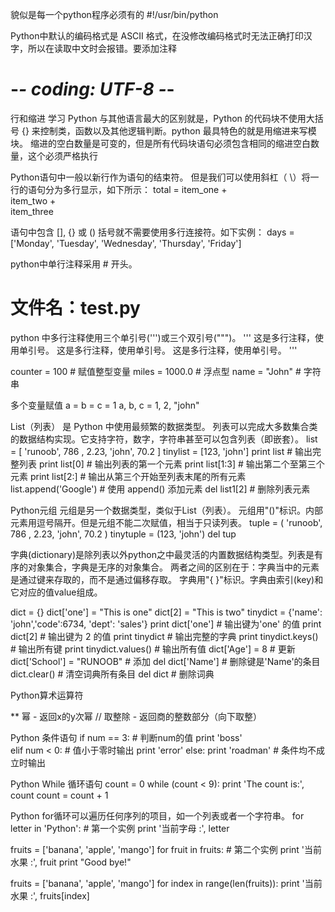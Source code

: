 貌似是每一个python程序必须有的
#!/usr/bin/python

Python中默认的编码格式是 ASCII 格式，在没修改编码格式时无法正确打印汉字，所以在读取中文时会报错。要添加注释
# -*- coding: UTF-8 -*-

行和缩进
学习 Python 与其他语言最大的区别就是，Python 的代码块不使用大括号 {} 来控制类，函数以及其他逻辑判断。python 最具特色的就是用缩进来写模块。
缩进的空白数量是可变的，但是所有代码块语句必须包含相同的缩进空白数量，这个必须严格执行


Python语句中一般以新行作为语句的结束符。
但是我们可以使用斜杠（ \）将一行的语句分为多行显示，如下所示：
total = item_one + \
        item_two + \
        item_three

语句中包含 [], {} 或 () 括号就不需要使用多行连接符。如下实例：
days = ['Monday', 'Tuesday', 'Wednesday',
        'Thursday', 'Friday']

python中单行注释采用 # 开头。
# 文件名：test.py

python 中多行注释使用三个单引号(''')或三个双引号(""")。
'''
这是多行注释，使用单引号。
这是多行注释，使用单引号。
这是多行注释，使用单引号。
'''

counter = 100 # 赋值整型变量
miles = 1000.0 # 浮点型
name = "John" # 字符串

多个变量赋值
a = b = c = 1
a, b, c = 1, 2, "john"

List（列表） 是 Python 中使用最频繁的数据类型。
列表可以完成大多数集合类的数据结构实现。它支持字符，数字，字符串甚至可以包含列表（即嵌套）。
list = [ 'runoob', 786 , 2.23, 'john', 70.2 ]
tinylist = [123, 'john']
print list               # 输出完整列表
print list[0]            # 输出列表的第一个元素
print list[1:3]          # 输出第二个至第三个元素 
print list[2:]           # 输出从第三个开始至列表末尾的所有元素
list.append('Google')    # 使用 append() 添加元素
del list1[2]			 # 删除列表元素


Python元组
元组是另一个数据类型，类似于List（列表）。
元组用"()"标识。内部元素用逗号隔开。但是元组不能二次赋值，相当于只读列表。
tuple = ( 'runoob', 786 , 2.23, 'john', 70.2 )
tinytuple = (123, 'john')
del tup

字典(dictionary)是除列表以外python之中最灵活的内置数据结构类型。列表是有序的对象集合，字典是无序的对象集合。
两者之间的区别在于：字典当中的元素是通过键来存取的，而不是通过偏移存取。
字典用"{ }"标识。字典由索引(key)和它对应的值value组成。

dict = {}
dict['one'] = "This is one"
dict[2] = "This is two"
tinydict = {'name': 'john','code':6734, 'dept': 'sales'}
print dict['one']          # 输出键为'one' 的值
print dict[2]              # 输出键为 2 的值
print tinydict             # 输出完整的字典
print tinydict.keys()      # 输出所有键
print tinydict.values()    # 输出所有值
dict['Age'] = 8 # 更新
dict['School'] = "RUNOOB" # 添加
del dict['Name']  # 删除键是'Name'的条目
dict.clear()      # 清空词典所有条目
del dict          # 删除词典

Python算术运算符

**	幂 - 返回x的y次幂
//	取整除 - 返回商的整数部分（向下取整）

Python 条件语句
if num == 3:            # 判断num的值
    print 'boss'       
elif num < 0:           # 值小于零时输出
    print 'error'
else:
    print 'roadman'     # 条件均不成立时输出

Python While 循环语句
count = 0
while (count < 9):
   print 'The count is:', count
   count = count + 1

Python for循环可以遍历任何序列的项目，如一个列表或者一个字符串。
for letter in 'Python':     # 第一个实例
   print '当前字母 :', letter

fruits = ['banana', 'apple',  'mango']
for fruit in fruits:        # 第二个实例
   print '当前水果 :', fruit
print "Good bye!"

fruits = ['banana', 'apple',  'mango']
for index in range(len(fruits)):
   print '当前水果 :', fruits[index]














